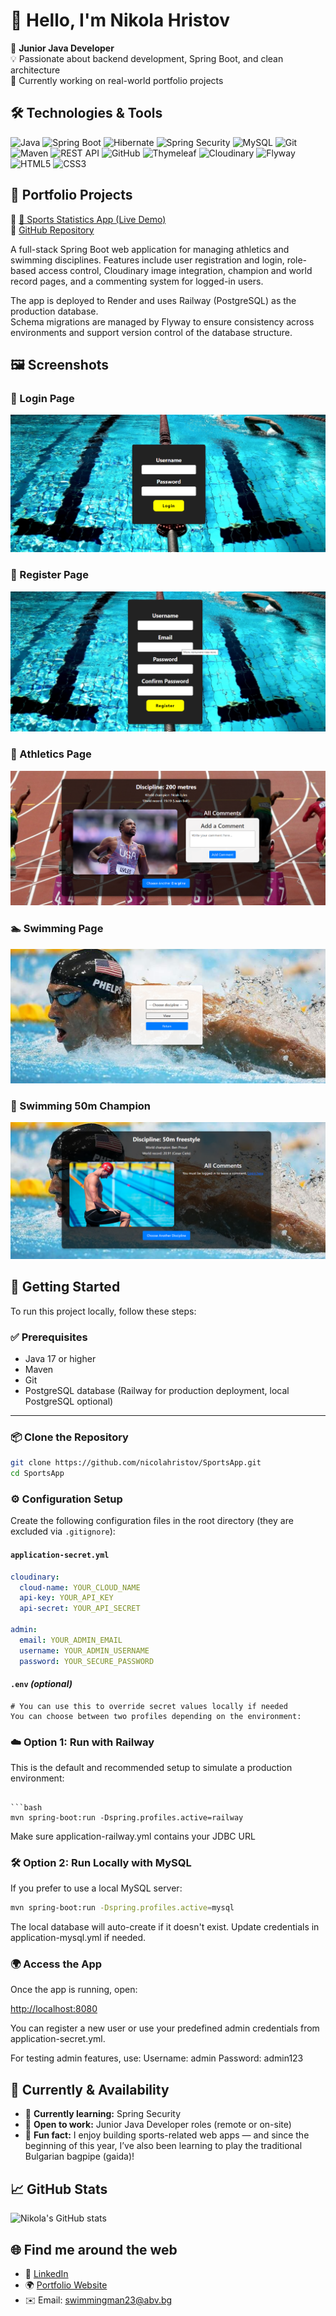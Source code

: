 # 👋 Hello, I'm Nikola Hristov

🎯 **Junior Java Developer**  
💡 Passionate about backend development, Spring Boot, and clean architecture  
🚀 Currently working on real-world portfolio projects  

## 🛠️ Technologies & Tools

![Java](https://img.shields.io/badge/Java-%23ED8B00.svg?style=for-the-badge&logo=java&logoColor=white)
![Spring Boot](https://img.shields.io/badge/Spring_Boot-%236DB33F.svg?style=for-the-badge&logo=springboot&logoColor=white)
![Hibernate](https://img.shields.io/badge/Hibernate-%234895C2.svg?style=for-the-badge&logo=hibernate&logoColor=white)
![Spring Security](https://img.shields.io/badge/Spring_Security-%236DB33F.svg?style=for-the-badge&logo=spring&logoColor=white)
![MySQL](https://img.shields.io/badge/MySQL-%2300f.svg?style=for-the-badge&logo=mysql&logoColor=white)
![Git](https://img.shields.io/badge/Git-%23F05032.svg?style=for-the-badge&logo=git&logoColor=white)
![Maven](https://img.shields.io/badge/Maven-%23C71A36.svg?style=for-the-badge&logo=apachemaven&logoColor=white)
![REST API](https://img.shields.io/badge/REST_API-%23007ACC.svg?style=for-the-badge&logo=fastapi&logoColor=white)
![GitHub](https://img.shields.io/badge/GitHub-%23121011.svg?style=for-the-badge&logo=github&logoColor=white)
![Thymeleaf](https://img.shields.io/badge/Thymeleaf-005F0F?style=for-the-badge&logo=thymeleaf&logoColor=white)
![Cloudinary](https://img.shields.io/badge/Cloudinary-3448C5?style=for-the-badge&logo=cloudinary&logoColor=white)
![Flyway](https://img.shields.io/badge/Flyway-CC0000?style=for-the-badge&logo=flyway&logoColor=white)
![HTML5](https://img.shields.io/badge/HTML5-%23E34F26.svg?style=for-the-badge&logo=html5&logoColor=white)
![CSS3](https://img.shields.io/badge/CSS3-%231572B6.svg?style=for-the-badge&logo=css3&logoColor=white)


## 📂 Portfolio Projects

🔹 [🏃 Sports Statistics App (Live Demo)](https://sportsapp-web.onrender.com/)  
🔗 [GitHub Repository](https://github.com/nicolahristov/SportsApp)

A full-stack Spring Boot web application for managing athletics and swimming disciplines. Features include user registration and login, role-based access control, Cloudinary image integration, champion and world record pages, and a commenting system for logged-in users.

The app is deployed to Render and uses Railway (PostgreSQL) as the production database.  
Schema migrations are managed by Flyway to ensure consistency across environments and support version control of the database structure.

## 🖼️ Screenshots

### 🔐 Login Page
![Login Page](screenshots/login-page.png)

### 📝 Register Page
![Register Page](screenshots/register-page.png)

### 🏃 Athletics Page
![Athletics Page](screenshots/athletics-page.png)

### 🏊 Swimming Page
![Swimming Page](screenshots/swimming-page.png)

### 🏅 Swimming 50m Champion
![Swimming 50 Page](screenshots/swimming-50-page.png)

## 🔧 Getting Started

To run this project locally, follow these steps:

### ✅ Prerequisites

- Java 17 or higher  
- Maven  
- Git  
- PostgreSQL database (Railway for production deployment, local PostgreSQL optional) 

---

### 📦 Clone the Repository

```bash
git clone https://github.com/nicolahristov/SportsApp.git
cd SportsApp
``` 

### ⚙️ Configuration Setup

Create the following configuration files in the root directory (they are excluded via `.gitignore`):

#### `application-secret.yml`

```yaml
cloudinary:
  cloud-name: YOUR_CLOUD_NAME
  api-key: YOUR_API_KEY
  api-secret: YOUR_API_SECRET

admin:
  email: YOUR_ADMIN_EMAIL
  username: YOUR_ADMIN_USERNAME
  password: YOUR_SECURE_PASSWORD
``` 

#### `.env` *(optional)*

```properties
# You can use this to override secret values locally if needed
You can choose between two profiles depending on the environment:
```

### ☁️ Option 1: Run with Railway

This is the default and recommended setup to simulate a production environment:
```

```bash
mvn spring-boot:run -Dspring.profiles.active=railway
```
Make sure application-railway.yml contains your JDBC URL

### 🛠️ Option 2: Run Locally with MySQL

If you prefer to use a local MySQL server:

```bash
mvn spring-boot:run -Dspring.profiles.active=mysql
```
The local database will auto-create if it doesn't exist. Update credentials in application-mysql.yml if needed.

### 🌍 Access the App

Once the app is running, open:

[http://localhost:8080](http://localhost:8080)

You can register a new user or use your predefined admin credentials from application-secret.yml.

For testing admin features, use:
Username: admin
Password: admin123


## 🧠 Currently & Availability

- 🎯 **Currently learning:** Spring Security
- 👀 **Open to work:** Junior Java Developer roles (remote or on-site)  
- 📌 **Fun fact:** I enjoy building sports-related web apps — and since the beginning of this year, I’ve also been learning to play the traditional Bulgarian bagpipe (gaida)!


## 📈 GitHub Stats

![Nikola's GitHub stats](https://github-readme-stats.vercel.app/api?username=nicolahristov&show_icons=true&theme=default)

## 🌐 Find me around the web

- 💼 [LinkedIn](https://www.linkedin.com/in/nikola-hristov-54800236a/)
- 🌍 [Portfolio Website](https://sportsapp-web.onrender.com)
- ✉️ Email: swimmingman23@abv.bg


